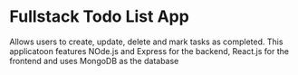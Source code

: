 # Fullstack Todo List App
Allows users to create, update, delete and mark tasks as completed. This applicatoon features NOde.js and Express for the backend, React.js for the frontend and uses MongoDB as the database

